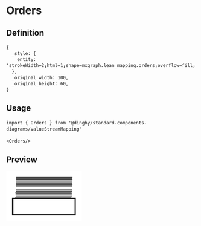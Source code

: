 # Orders

## Definition

```
{
  _style: { 
    entity: 'strokeWidth=2;html=1;shape=mxgraph.lean_mapping.orders;overflow=fill;',
  },
  _original_width: 100,
  _original_height: 60,
}
```

## Usage

```
import { Orders } from '@dinghy/standard-components-diagrams/valueStreamMapping'

<Orders/>
```

## Preview

<img src="./orders.png" width="200"/>
